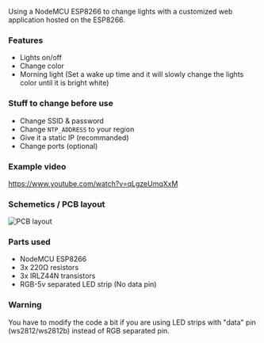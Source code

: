 Using a NodeMCU ESP8266 to change lights with a customized web application hosted on the ESP8266.

### Features
- Lights on/off
- Change color
- Morning light (Set a wake up time and it will slowly change the lights color until it is bright white)

### Stuff to change before use
- Change SSID & password
- Change `NTP_ADDRESS` to your region
- Give it a static IP (recommanded)
- Change ports (optional)

### Example video
https://www.youtube.com/watch?v=qLgzeUmqXxM

### Schemetics / PCB layout
![PCB layout](https://i.imgur.com/D3nU7sZ.png)

### Parts used
- NodeMCU ESP8266
- 3x 220Ω resistors
- 3x IRLZ44N transistors
- RGB-5v separated LED strip (No data pin)

### Warning
You have to modify the code a bit if you are using LED strips with "data" pin 
(ws2812/ws2812b) instead of RGB separated pin.
